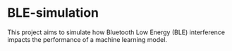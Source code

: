 # BLE-simulation
This project aims to simulate how Bluetooth Low Energy (BLE) interference impacts the performance of a machine learning model.
